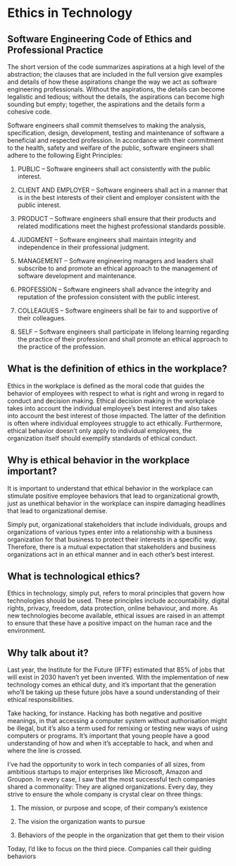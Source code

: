 # Ethics in Technology

## Software Engineering Code of Ethics and Professional Practice

The short version of the code summarizes aspirations at a high level of the abstraction; the clauses that are included in the full version give examples and details of how these aspirations change the way we act as software engineering professionals. Without the aspirations, the details can become legalistic and tedious; without the details, the aspirations can become high sounding but empty; together, the aspirations and the details form a cohesive code.

Software engineers shall commit themselves to making the analysis, specification, design, development, testing and maintenance of software a beneficial and respected profession. In accordance with their commitment to the health, safety and welfare of the public, software engineers shall adhere to the following Eight Principles:

1. PUBLIC – Software engineers shall act consistently with the public interest.

2. CLIENT AND EMPLOYER – Software engineers shall act in a manner that is in the best interests of their client and employer consistent with the public interest.

3. PRODUCT – Software engineers shall ensure that their products and related modifications meet the highest professional standards possible.

4. JUDGMENT – Software engineers shall maintain integrity and independence in their professional judgment.

5. MANAGEMENT – Software engineering managers and leaders shall subscribe to and promote an ethical approach to the management of software development and maintenance.

6. PROFESSION – Software engineers shall advance the integrity and reputation of the profession consistent with the public interest.

7. COLLEAGUES – Software engineers shall be fair to and supportive of their colleagues.

8. SELF – Software engineers shall participate in lifelong learning regarding the practice of their profession and shall promote an ethical approach to the practice of the profession.

## What is the definition of ethics in the workplace?

Ethics in the workplace is defined as the moral code that guides the behavior of employees with respect to what is right and wrong in regard to conduct and decision making. Ethical decision making in the workplace takes into account the individual employee’s best interest and also takes into account the best interest of those impacted. The latter of the definition is often where individual employees struggle to act ethically. Furthermore, ethical behavior doesn’t only apply to individual employees, the organization itself should exemplify standards of ethical conduct.

## Why is ethical behavior in the workplace important?

It is important to understand that ethical behavior in the workplace can stimulate positive employee behaviors that lead to organizational growth, just as unethical behavior in the workplace can inspire damaging headlines that lead to organizational demise.

Simply put, organizational stakeholders that include individuals, groups and organizations of various types enter into a relationship with a business organization for that business to protect their interests in a specific way. Therefore, there is a mutual expectation that stakeholders and business organizations act in an ethical manner and in each other’s best interest.


## What is technological ethics?

Ethics in technology, simply put, refers to moral principles that govern how technologies should be used. These principles include accountability, digital rights, privacy, freedom, data protection, online behaviour, and more. As new technologies become available, ethical issues are raised in an attempt to ensure that these have a positive impact on the human race and the environment.

## Why talk about it?

Last year, the Institute for the Future (IFTF) estimated that 85% of jobs that will exist in 2030 haven’t yet been invented. With the implementation of new technology comes an ethical duty, and it’s important that the generation who’ll be taking up these future jobs have a sound understanding of their ethical responsibilities.

Take hacking, for instance. Hacking has both negative and positive meanings, in that accessing a computer system without authorisation might be illegal, but it’s also a term used for remixing or testing new ways of using computers or programs. It’s important that young people have a good understanding of how and when it’s acceptable to hack, and when and where the line is crossed.


I’ve had the opportunity to work in tech companies of all sizes, from ambitious startups to major enterprises like Microsoft, Amazon and Groupon. In every case, I saw that the most successful tech companies shared a commonality: They are aligned organizations. Every day, they strive to ensure the whole company is crystal clear on three things: 

1. The mission, or purpose and scope, of their company’s existence  

2. The vision the organization wants to pursue

3. Behaviors of the people in the organization that get them to their vision  

Today, I’d like to focus on the third piece. Companies call their guiding behaviors